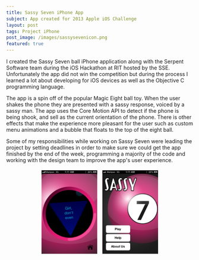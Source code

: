 ```yaml
---
title: Sassy Seven iPhone App
subject: App created for 2013 Apple iOS Challenge
layout: post
tags: Project iPhone
post_image: /images/sassysevenicon.png
featured: true
---
```


I created the Sassy Seven ball iPhone application along with the Serpent Software team during the iOS Hackathon at RIT hosted by the SSE. Unfortunately the app did not win the competition but during the process I learned a lot about developing for iOS devices as well as the Objective C programming language. 

The app is a spin off of the popular Magic Eight ball toy. When the user shakes the phone they are presented with a sassy response, voiced by a sassy man. The app uses the Core Motion API to detect if the phone is being shook, and sell as the current orientation of the phone. There is other effects that make the experience more pleasant for the user such as custom menu animations and a bubble that floats to the top of the eight ball.

Some of my responsibilities while working on Sassy Seven were leading the project by setting deadlines in order to make sure we could get the app finished by the end of the week, programming a majority of the code and working with the design team to improve the app's user experience.

<center>
    <img src="/images/sassyseven1.png" width="150px" class="galleryimage" style="padding: 5px;">
    <img src="/images/sassyseven2.png" width="150px" class="galleryimage" style="padding: 5px;">
</center>
